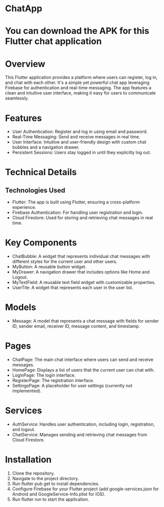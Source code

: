 # ChatApp

# You can download the APK for this Flutter chat application 

# Overview
This Flutter application provides a platform where users can register, log in, and chat with each other. It's a simple yet powerful chat app leveraging Firebase for authentication and real-time messaging. The app features a clean and intuitive user interface, making it easy for users to communicate seamlessly.

# Features
- User Authentication: Register and log in using email and password.
- Real-Time Messaging: Send and receive messages in real time.
- User Interface: Intuitive and user-friendly design with custom chat bubbles and a navigation drawer.
- Persistent Sessions: Users stay logged in until they explicitly log out.

# Technical Details
## Technologies Used
- Flutter: The app is built using Flutter, ensuring a cross-platform experience.
- Firebase Authentication: For handling user registration and login.
- Cloud Firestore: Used for storing and retrieving chat messages in real time.

# Key Components
- ChatBubble: A widget that represents individual chat messages with different styles for the current user and other users.
- MyButton: A reusable button widget.
- MyDrawer: A navigation drawer that includes options like Home and Logout.
- MyTextField: A reusable text field widget with customizable properties.
- UserTile: A widget that represents each user in the user list.

# Models
- Message: A model that represents a chat message with fields for sender ID, sender email, receiver ID, message content, and timestamp.

# Pages
- ChatPage: The main chat interface where users can send and receive messages.
- HomePage: Displays a list of users that the current user can chat with.
- LoginPage: The login interface.
- RegisterPage: The registration interface.
- SettingsPage: A placeholder for user settings (currently not implemented).

# Services
- AuthService: Handles user authentication, including login, registration, and logout.
- ChatService: Manages sending and retrieving chat messages from Cloud Firestore.

# Installation
1. Clone the repository.
2. Navigate to the project directory.
3. Run flutter pub get to install dependencies.
4. Configure Firebase for your Flutter project (add google-services.json for Android and GoogleService-Info.plist for iOS).
5. Run flutter run to start the application.






